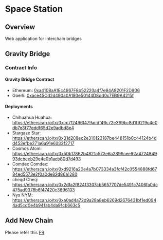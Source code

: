 # Space Station

## Overview
Web application for interchain bridges

## Gravity Bridge
### Contract Info
#### Gravity Bridge Contract
* Ethereum: [0xa4108aA1Ec4967F8b52220a4f7e94A8201F2D906](https://etherscan.io/address/0xa4108aA1Ec4967F8b52220a4f7e94A8201F2D906)
* Goerli: [0xace45Cd2d490a0A180e50144D8dd0c7EB9A4215f](https://goerli.etherscan.io/address/0xace45Cd2d490a0A180e50144D8dd0c7EB9A4215f)

#### Deployments
* Chihuahua Huahua: https://etherscan.io/tx/0xcc7f2466f479acdf46c72e369bc8d1f9219c4e0db7e3f77eddf65d2e9adbd8e4
* Stargaze Star: https://etherscan.io/tx/0x31d208ec2e310123187be448151b0c44124b4dd453efbe271a6a91e6033f2717
* Cosmos Atom: https://etherscan.io/tx/0x50b17862b4821a573e6a2899cee92a472484993dcbceb29e4e0b1acb80d7d493
* Comdex Comdex: https://etherscan.io/tx/0xd9216a20e4a7b073334a3fcf42c0554888fd6784ed5573e2f0a0de82d86a1280
* cheqd Cheq: https://etherscan.io/tx/0x2dfa2f824f3307ab5657707de5491c7406fa0dc475ad9378b6f47420c3696103
* Nyx NYM: https://etherscan.io/tx/0xa0ad4a72d9a28a8eb6269d2676431bf1ed0944ad5cd0e4b941ab4da91cb663c5

## Add New Chain
Please refer this [PR](https://github.com/cosmostation/space-station/pull/12)
